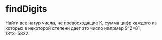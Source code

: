# findDigits
Найти все натур числа, не превосходящие К, сумма цифр каждого из которых в некоторой степени дает это число напрмер 9^2=81, 18^3=5832.
